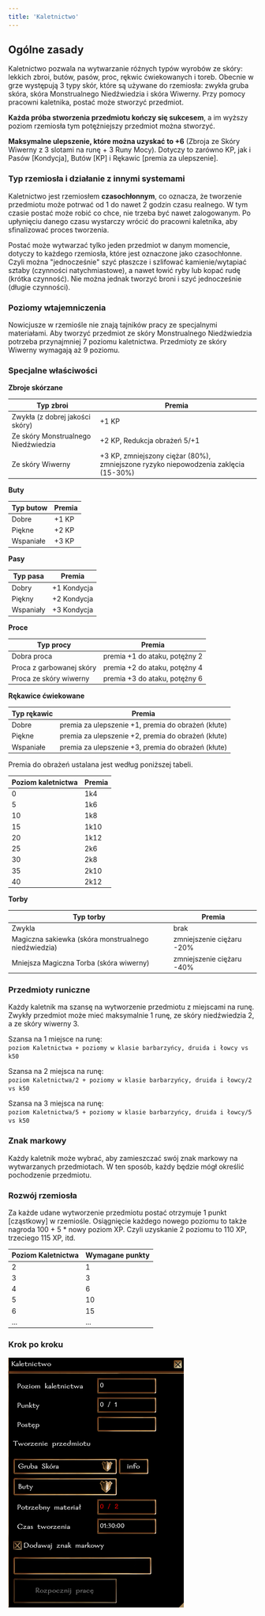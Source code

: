 ```yaml
---
title: 'Kaletnictwo'
---
```


## Ogólne zasady

Kaletnictwo pozwala na wytwarzanie różnych typów wyrobów ze skóry: lekkich zbroi, butów, pasów, proc, rękwic ćwiekowanych i toreb. Obecnie w grze występują 3 typy skór, które są używane do rzemiosła: zwykła gruba skóra, skóra Monstrualnego Niedźwiedzia i skóra Wiwerny. Przy pomocy pracowni kaletnika, postać może stworzyć przedmiot.

**Każda próba stworzenia przedmiotu kończy się sukcesem**, a im wyższy poziom rzemiosła tym potężniejszy przedmiot można stworzyć.

**Maksymalne ulepszenie, które można uzyskać to +6** (Zbroja ze Skóry Wiwerny z 3 slotami na runę + 3 Runy Mocy). Dotyczy to zarówno KP, jak i Pasów [Kondycja], Butów [KP] i Rękawic [premia za ulepszenie].

### Typ rzemiosła i działanie z innymi systemami

Kaletnictwo jest rzemiosłem **czasochłonnym**, co oznacza, że tworzenie przedmiotu może potrwać od 1 do nawet 2 godzin czasu realnego. W tym czasie postać może robić co chce, nie trzeba być nawet zalogowanym. Po upłynięciu danego czasu wystarczy wrócić do pracowni kaletnika, aby sfinalizować proces tworzenia.

Postać może wytwarzać tylko jeden przedmiot w danym momencie, dotyczy to każdego rzemiosła, które jest oznaczone jako czasochłonne. Czyli można "jednocześnie" szyć płaszcze i szlifować kamienie/wytapiać sztaby (czynności natychmiastowe), a nawet łowić ryby lub kopać rudę (krótka czynność). Nie można jednak tworzyć broni i szyć jednocześnie (długie czynności).

### Poziomy wtajemniczenia

Nowicjusze w rzemiośle nie znają tajników pracy ze specjalnymi materiałami. Aby tworzyć przedmiot ze skóry Monstrualnego Niedźwiedzia potrzeba przynajmniej 7 poziomu kaletnictwa. Przedmioty ze skóry Wiwerny wymagają aż 9 poziomu.

### Specjalne właściwości

**Zbroje skórzane**

| Typ zbroi            | Premia |
|----------------------|--------|
| Zwykła (z dobrej jakości skóry) | +1 KP  |
| Ze skóry Monstrualnego Niedźwiedzia | +2 KP, Redukcja obrażeń 5/+1  |
| Ze skóry Wiwerny | +3 KP, zmniejszony ciężar (80%), zmniejszone ryzyko niepowodzenia zaklęcia (15-30%)  |

**Buty**

| Typ butow            | Premia       |
|----------------------|--------------|
| Dobre                | +1 KP |
| Piękne               | +2 KP |
| Wspaniałe            | +3 KP |

**Pasy**

| Typ pasa             | Premia     |
|----------------------|------------|
| Dobry                | +1 Kondycja |
| Piękny               | +2 Kondycja |
| Wspaniały            | +3 Kondycja |

**Proce**

| Typ procy         | Premia      |
|----------------------|-------------|
| Dobra proca                | premia +1 do ataku, potężny 2|
| Proca z garbowanej skóry      | premia +2 do ataku, potężny 4 |
| Proca ze skóry wiwerny | premia +3 do ataku, potężny 6 |

**Rękawice ćwiekowane**

| Typ rękawic             | Premia     |
|----------------------|------------|
| Dobre                | premia za ulepszenie +1, premia do obrażeń (kłute) |
| Piękne               | premia za ulepszenie +2, premia do obrażeń (kłute)|
| Wspaniałe            | premia za ulepszenie +3, premia do obrażeń (kłute) |

Premia do obrażeń ustalana jest według poniższej tabeli. 

| Poziom kaletnictwa | Premia |
|------------------|--------|
| 0                | 1k4    |
| 5                | 1k6    |
| 10               | 1k8    |
| 15               | 1k10   |
| 20               | 1k12   |
| 25               | 2k6    |
| 30               | 2k8    |
| 35               | 2k10   |
| 40               | 2k12   |

**Torby**

| Typ torby             | Premia     |
|----------------------|------------|
| Zwykla                | brak |
| Magiczna sakiewka (skóra monstrualnego niedźwiedzia)              | zmniejszenie ciężaru -20% |
| Mniejsza Magiczna Torba (skóra wiwerny)            | zmniejszenie ciężaru -40% |

### Przedmioty runiczne

Każdy kaletnik ma szansę na wytworzenie przedmiotu z miejscami na runę. Zwykły przedmiot może mieć maksymalnie 1 runę, ze skóry niedźwiedzia 2, a ze skóry wiwerny 3.

Szansa na 1 miejsce na runę:\
``poziom Kaletnictwa + poziomy w klasie barbarzyńcy, druida i łowcy vs k50``

Szansa na 2 miejsca na runę:\
``poziom Kaletnictwa/2 + poziomy w klasie barbarzyńcy, druida i łowcy/2 vs k50``

Szansa na 3 miejsca na runę:\
``poziom Kaletnictwa/5 + poziomy w klasie barbarzyńcy, druida i łowcy/5 vs k50``

### Znak markowy

Każdy kaletnik może wybrać, aby zamieszczać swój znak markowy na wytwarzanych przedmiotach. W ten sposób, każdy będzie mógł określić pochodzenie przedmiotu.

### Rozwój rzemiosła

Za każde udane wytworzenie przedmiotu postać otrzymuje 1 punkt [cząstkowy] w rzemiośle. Osiągnięcie każdego nowego poziomu to także nagroda 100 + 5 * nowy poziom XP. Czyli uzyskanie 2 poziomu to 110 XP, trzeciego 115 XP, itd.

| Poziom Kaletnictwa | Wymagane punkty |
|-------------------|-----------------|
| 2                 | 1               |
| 3                 | 3               |
| 4                 | 6               |
| 5                 | 10              |
| 6                 | 15              |
| ...               | ...             |

### Krok po kroku

![dialog kaletnictwo](../../static/img/wiki/wiki-rzemioslo/kaletnictwo-1.png)